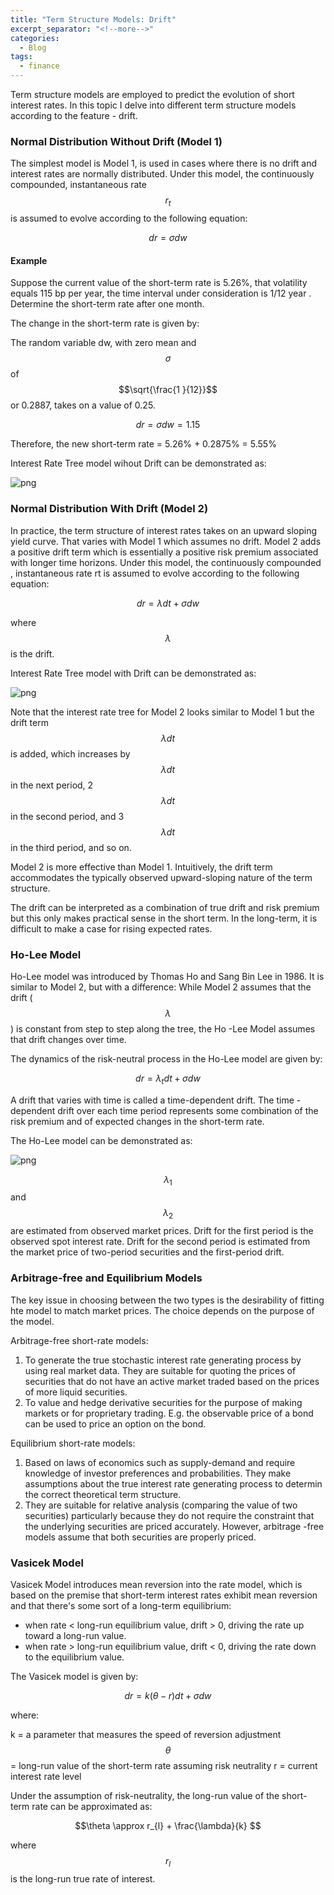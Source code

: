 ```yaml
---
title: "Term Structure Models: Drift"
excerpt_separator: "<!--more-->"
categories:
  - Blog
tags:
  - finance
---
```

<script type="text/javascript" async
  src="https://cdn.mathjax.org/mathjax/latest/MathJax.js?config=TeX-MML-AM_CHTML">
</script>

Term structure models are employed to predict the evolution of short interest
 rates. In this topic I delve into different term structure models according
  to the feature - drift.


### Normal Distribution Without Drift (Model 1)

The simplest model is Model 1, is used in cases where there is no drift and
 interest rates are normally distributed. Under this model, the continuously
  compounded, instantaneous rate $$r_{t}$$ is assumed to evolve according to
   the following equation:

$$ dr = \sigma dw $$

#### Example
Suppose the current value of the short-term rate is 5.26%, that volatility
 equals 115 bp per year, the time interval under consideration is 1/12 year
 . Determine the short-term rate after one month.

The change in the short-term rate is given by:

The random variable dw, with zero mean and $$ \sigma $$ of $$\sqrt{\frac{1
}{12}}$$ or 0.2887, takes on a value of 0.25.

$$ dr = \sigma dw 
       = 1.15% * 0.25 = 0.2875% $$

Therefore, the new short-term rate = 5.26% + 0.2875% = 5.55%

Interest Rate Tree model wihout Drift can be demonstrated as:

![png]({{site.url}}{{site.baseurl}}/assets/images/drift/model1.png)

### Normal Distribution With Drift (Model 2)

In practice, the term structure of interest rates takes on an upward sloping
 yield curve. That varies with Model 1 which assumes no drift. Model 2 adds a
  positive drift term which is essentially a positive risk premium associated
   with longer time horizons. Under this model, the continuously compounded
   , instantaneous rate rt is assumed to evolve according to the following
    equation:
    
   $$ dr = \lambda dt + \sigma dw $$

where $$\lambda$$ is the drift.

Interest Rate Tree model with Drift can be demonstrated as:

![png]({{site.url}}{{site.baseurl}}/assets/images/drift/model2.png)

Note that the interest rate tree for Model 2 looks similar to Model 1 but the
 drift term $$\lambda dt $$ is added, which increases by $$\lambda dt $$ in the
  next period, 2 $$\lambda dt $$ in the second period, and 3 $$\lambda dt $$ in
   the third period, and so on.
   
Model 2 is more effective than Model 1. Intuitively, the drift term
 accommodates the typically observed upward-sloping nature of the term
  structure.

The drift can be interpreted as a combination of true drift and risk premium
 but this only makes practical sense in the short term. In the long-term, it
  is difficult to make a case for rising expected rates.

### Ho-Lee Model

Ho-Lee model was introduced by Thomas Ho and Sang Bin Lee in 1986. It is
 similar to Model 2, but with a difference: While Model 2 assumes that the
  drift ($$\lambda$$) is constant from step to step along the tree, the Ho
  -Lee Model assumes that drift changes over time.

The dynamics of the risk-neutral process in the Ho-Lee model are given by:

$$dr = \lambda_{t} dt+ \sigma dw $$

A drift that varies with time is called a time-dependent drift. The time
-dependent drift over each time period represents some combination of the
 risk premium and of expected changes in the short-term rate.

The Ho-Lee model can be demonstrated as:
 
![png]({{site.url}}{{site.baseurl}}/assets/images/drift/holee.png)

$$ \lambda_{1}$$ and $$ \lambda_{2}$$ are estimated from observed market
 prices. Drift for the first period is the observed spot interest rate. Drift
  for the second period is estimated from the market price of two-period
   securities and the first-period drift.
   

### Arbitrage-free and Equilibrium Models

The key issue in choosing between the two types is the desirability of
 fitting hte model to match market prices. The choice depends on the purpose
  of the model.

Arbitrage-free short-rate models: 

1. To generate the true stochastic interest rate
 generating process by using real market data. They are suitable for quoting
  the prices of securities that do not have an active market traded based on
   the prices of more liquid securities.
2. To value and hedge derivative securities for the purpose of making markets
 or for proprietary trading. E.g. the observable price of a bond can be used
  to price an option on the bond.

Equilibrium short-rate models:

1. Based on laws of economics such as supply-demand and require knowledge of
 investor preferences and probabilities. They make assumptions about the true
  interest rate generating process to determin the correct theoretical term
   structure. 
2. They are suitable for relative analysis (comparing the value of
    two securities) particularly because they do not require the constraint
     that the underlying securities are priced accurately. However, arbitrage
     -free models assume that both securities are properly priced.


### Vasicek Model

Vasicek Model introduces mean reversion into the rate model, which is based
 on the premise that short-term interest rates exhibit mean reversion and
  that there's some sort of a long-term equilibrium:

- when rate < long-run equilibrium value, drift > 0, driving the rate up
 toward a long-run value.
- when rate > long-run equilibrium value, drift < 0, driving the rate down to
 the equilibrium value.

The Vasicek model is given by:

$$dr = k(\theta - r)dt + \sigma dw $$

where:

k = a parameter that measures the speed of reversion adjustment
$$\theta$$ = long-run value of the short-term rate assuming risk neutrality
r = current interest rate level

Under the assumption of risk-neutrality, the long-run value of the short-term
 rate can be approximated as:

$$\theta \approx r_{l} + \frac{\lambda}{k} $$

where $$r_{l}$$ is the long-run true rate of interest.